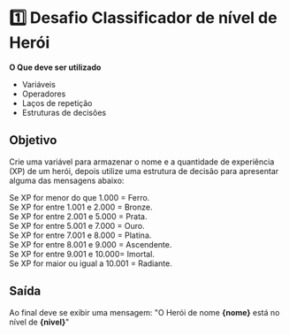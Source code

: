 # 1️⃣ Desafio Classificador de nível de Herói

**O Que deve ser utilizado**

- Variáveis
- Operadores
- Laços de repetição
- Estruturas de decisões

## Objetivo

Crie uma variável para armazenar o nome e a quantidade de experiência (XP) de um herói, depois utilize uma estrutura de decisão para apresentar alguma das mensagens abaixo:

Se XP for menor do que 1.000 = Ferro.\
Se XP for entre 1.001 e 2.000 = Bronze.\
Se XP for entre 2.001 e 5.000 = Prata.\
Se XP for entre 5.001 e 7.000 = Ouro.\
Se XP for entre 7.001 e 8.000 = Platina.\
Se XP for entre 8.001 e 9.000 = Ascendente.\
Se XP for entre 9.001 e 10.000= Imortal.\
Se XP for maior ou igual a 10.001 = Radiante.

## Saída

Ao final deve se exibir uma mensagem:
"O Herói de nome **{nome}** está no nível de **{nivel}**"
